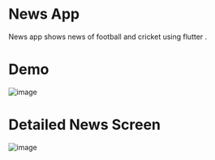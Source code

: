 # News App 

News app shows news of football and cricket using flutter .

# Demo

![image](https://lh3.googleusercontent.com/AiAcArRmND-hlIaoBAFXP8no_Y5uzATiRrJAoSzBaj2p8H6CeoLYoqRfo5glouNUtBqjwnOKGn2VrX1fI_kkuR6OAlHCTCroODbP_zzV74yfKF0Ov5cXeS145ply3J_uMhZrsVzLo5HsV7o19xm6meBZe8gY0fDRu0lRaXtzPTRaLKs2uS88RXchRNBW7DUo1D1q8iW0UHF5ax5qFo6Mdy7j_8ZvAcdofZ7rlbZIdfU8iM-2Gp74mT9hu1_4IINM3SNFAYo9O0p-a24eSIUnUklWQajHnRJUhpZldy2gSxNIehvHQ-82B02hzKjKKiqRssh6-VF8kKYso4c391wCoc8MExuHx9Ewv5wRGT0u2oY-fTM2hGRY04LNUcK_HQKr7b1MYSAtjBQG8MSQ5fRulwHX44Gw5P7BdeIcc5owgV-8k7OUwcLmNyNyBNvGw0pmKm6Q4DlRPeLnEbQdFwekDlREW0xit0tpEDJ4qzo6HZI7x5PsEoLS6yDemNuxxwAeKcaoaAgUIl8g8oi8-xUiI-CFSNaiJNB8JV0lmD0-A2_GsczXgrLjm4Acd67E_AIkyXTjoenLUtwHy3cMjw6ZpErmUnoz6t85bNoZQcRCNim-Bt4h7A-0FlHlWsKuaYNKgtXNkfxUBtJN7DQqdahKptOMOMsJdhAsfTCRM9LDviy83inw9Mt6hraBUX05=w436-h920-no?authuser=0 )
# Detailed News Screen
![image](https://lh3.googleusercontent.com/ncY32iOY4hOHAeB31GKlZM5lwDaDIyIPZC3US2DHtCINlz4jU7oDYLGaWbeeBX2IdUTf0jh4xPhqDhcwjiNbZdyahhSOZK2EzchKXNZD2hM-NJB1Pa2H_fEo1q_9pKcP0Fmrm8ZIEaaeWjUTolCLIecW5jLifYBDVlaSAMqiAU7Nqkg2bvBuW7BqQIg1MleF3Luli3q3mD1Q4_72ZqxFx0rNhLNSuFFR4mIv7xy4vQF9tdiaa8XNHUOInUpOAlIe3Se_y59KqVfRuldfpfxFiDdFhh0NUkb93rRLy7laxFKnrR2x_jAiyAUPWNbuNr6sNtqFsb1Lw6v9cXWj2pSJU3X11K-wpCluk03HL08GmhvteJwRN9V4dPCYH6tA9tatjo7l88IJJGYhFyqZhpKK1m0MQWRbiGDW7-jm_K1c_jJMZDOhteppaoWzV1mNQyKjFMVov4onZdUP6VMMEFRE9ZszYz9m1wlUArJCG7RIi1xpywRASSYRp3Zb_yGlYp6NSqrCOE0K08yrgRFgr3yWS5bMh41EgW61zpUftARvUjGvUQNSspcPacOh-PqXAG5nyJH4-CfQrN0Kf16qRiYg42-pmTafaFErwLNzPn5qoNPf8rzQMso7jmOSqTIU33SfpJrHUkuGN8NlzUC6dHNblFJH20ZQaegERoNdLTxYTGU_G_8iJVYGpPjK8E6v=w465-h981-no?authuser=0)
